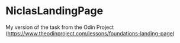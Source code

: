 # NiclasLandingPage
My version of the task from the Odin Project (https://www.theodinproject.com/lessons/foundations-landing-page)
